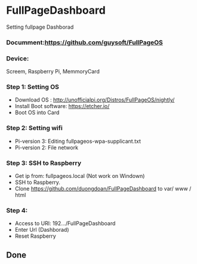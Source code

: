# FullPageDashboard
Setting fullpage Dashborad
### Documment:https://github.com/guysoft/FullPageOS
### Device:
Screem, Raspberry Pi, MemmoryCard
### Step 1: Setting OS
  - Download OS : http://unofficialpi.org/Distros/FullPageOS/nightly/
  - Install Boot software: https://etcher.io/
  - Boot OS into Card
### Step 2: Setting wifi
  - Pi-version 3: Editing fullpageos-wpa-supplicant.txt
  - Pi-version 2: File network
### Step 3: SSH to Raspberry
  - Get ip from: fullpageos.local (Not work on Windown)
  - SSH to Raspberry.
  - Clone https://github.com/duongdoan/FullPageDashboard to var/ www / html
### Step 4:
  - Access to URl: 192.../FullPageDashboard
  - Enter Url (Dashborad)
  - Reset Raspberry
## Done
